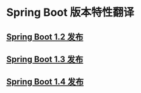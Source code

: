 #	Spring Boot 版本特性翻译

##	 [Spring Boot 1.2 发布](Spring-Boot-1.2-Release-Notes.md)

##	 [Spring Boot 1.3 发布](Spring-Boot-1.3-Release-Notes.md)

##	[Spring Boot 1.4 发布](Spring-Boot-1.4-Release-Notes.md)